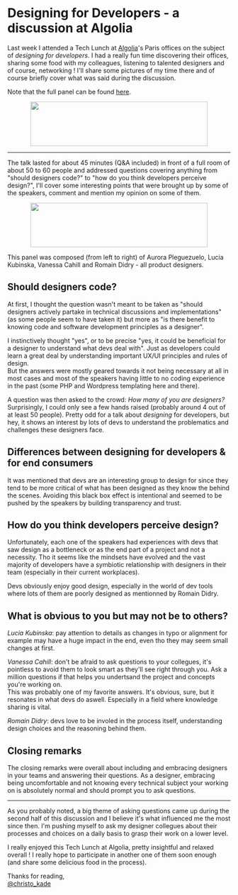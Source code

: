 # Designing for Developers - a discussion at Algolia

Last week I attended a Tech Lunch at [Algolia](https://www.algolia.com/)'s Paris offices on the subject of _designing for developers_. I had a really fun time discovering their offices, sharing some food with my colleagues, listening to talented designers and of course, networking ! I'll share some pictures of my time there and of course briefly cover what was said during the discussion.

Note that the full panel can be found [here](https://www.youtube.com/embed/qBJeEWUWUWE?autoplay=1).

<p align="center">
  <img width="400" height="100" src="https://user-images.githubusercontent.com/15229355/51639773-0903a280-1f62-11e9-8e86-58100e2e4e22.jpg">
</p>

---

The talk lasted for about 45 minutes (Q&A included) in front of a full room of about 50 to 60 people and addressed questions covering anything from "should designers code?" to "how do you think developers perceive design?", I'll cover some interesting points that were brought up by some of the speakers, comment and mention my opinion on some of them.

<p align="center">
  <img width="400" height="100" src="https://user-images.githubusercontent.com/15229355/51639784-102ab080-1f62-11e9-81d6-174f427c0bb6.jpg
">
</p>

This panel was composed (from left to right) of Aurora Pleguezuelo, Lucia Kubinska, Vanessa Cahill and Romain Didry - all product designers.

## Should designers code?

At first, I thought the question wasn't meant to be taken as "should designers actively partake in technical discussions and implementations" (as some people seem to have taken it) but more as "is there benefit to knowing code and software development principles as a designer".

I instinctively thought "yes", or to be precise "yes, it could be beneficial for a designer to understand what devs deal with". Just as developers could learn a great deal by understanding important UX/UI principles and rules of design.  
But the answers were mostly geared towards it not being necessary at all in most cases and most of the speakers having little to no coding experience in the past (some PHP and Wordpress templating here and there).

A question was then asked to the crowd: _How many of you are designers?_  
Surprisingly, I could only see a few hands raised (probably around 4 out of at least 50 people). Pretty odd for a talk about _designing_ for developers, but hey, it shows an interest by lots of devs to understand the problematics and challenges these designers face.

## Differences between designing for developers & for end consumers

It was mentioned that devs are an interesting group to design for since they tend to be more critical of what has been designed as they know the behind the scenes. Avoiding this black box effect is intentional and seemed to be pushed by the speakers by building transparency and trust.

## How do you think developers perceive design?

Unfortunately, each one of the speakers had experiences with devs that saw design as a bottleneck or as the end part of a project and not a necessity. Tho it seems like the mindsets have evolved and the vast majority of developers have a symbiotic relationship with designers in their team (especially in their current workplaces).

Devs obviously enjoy good design, especially in the world of dev tools where lots of them are poorly designed as mentionned by Romain Didry.

## What is obvious to you but may not be to others?

_Lucia Kubinska_: pay attention to details as changes in typo or alignment for example may have a huge impact in the end, even tho they may seem small changes at first.

_Vanessa Cahill_: don't be afraid to ask questions to your collegues, it's pointless to avoid them to look smart as they'll see right through you. Ask a million questions if that helps you undertsand the project and concepts you're working on.  
This was probably one of my favorite answers. It's obvious, sure, but it resonates in what devs do aswell. Especially in a field where knowledge sharing is vital.

_Romain Didry_: devs love to be involed in the process itself, understanding design choices and the reasoning behind them.

## Closing remarks

The closing remarks were overall about including and embracing designers in your teams and answering their questions. As a designer, embracing being uncomfortable and not knowing every technical subject your working on is absolutely normal and should prompt you to ask questions.

---

As you probably noted, a big theme of asking questions came up during the second half of this discussion and I believe it's what influenced me the most since then. I'm pushing myself to ask my designer collegues about their processes and choices on a daily basis to grasp their work on a lower level.

I really enjoyed this Tech Lunch at Algolia, pretty insightful and relaxed overall ! I really hope to participate in another one of them soon enough (and share some delicious food in the process).

Thanks for reading,  
[@christo_kade](https://twitter.com/christo_kade)
